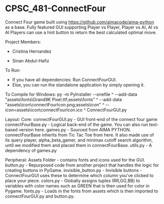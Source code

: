 # CPSC_481-ConnectFour

Connect Four game built using https://github.com/aimacode/aima-python as a base.
Fully featured GUI supporting Player vs Player, Player vs AI, AI vs AI
Players can use a hint button to return the best calculated optimal move.

Project Members:

- Cristina Hernandez

- Sinan Abdul-Hafiz

To Run:
- If you have all dependencies: Run ConnectFourGUI.
- Else, you can run the standalone application by simply opening it.

To Compile for Windows:
py -m PyInstaller --onefile ^
--add-data "assets\fonts\Grand9K Pixel.ttf;assets\fonts" ^
--add-data "assets\icon\connectFourIcon.png;assets\icon" ^
--icon=assets\icon\connectFourIcon.ico ^
ConnectFourGUI.py

Layout:
Core:
    connectFourGUI.py - GUI front-end of the connect four game
    connectFourBase.py - Logical back-end of the game. You can also run text-based version here.
    games.py - Sourced from AIMA PYTHON.
                connectFourBase inherits from Tic Tac Toe from here.
                It also made use of its query player, alpha_beta_gamer, and minimax cutoff search algorithm,
                until we modified them and placed them in connectFourBase.
    utils.py - A dependency of games.py

Peripheral:
    Assets Folder - contains fonts and icons used for the GUI.
    button.py - Repurposed code from another project that handles the logic for creating buttons in PyGame.
    invisible_button.py - Invisible buttons - ConnectFourGUI uses these to determine which column you've clicked to place your piece.
    colors.py - Globally assigns tuples (RR,GG,BB) to variables with color names such as GREEN that is then used for color in Pygame.
    fonts.py - Loads in the fonts from assets which is then imported to connectFourGUI.py and button.py.
